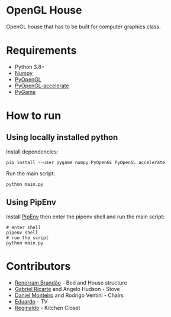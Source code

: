 # OpenGL House
OpenGL house that has to be built for computer graphics class.

# Requirements

- Python 3.8+
- [Numpy](https://pypi.org/project/numpy/)
- [PyOpenGL](https://pypi.org/project/PyOpenGL/) 
- [PyOpenGL-accelerate](https://pypi.org/project/PyOpenGL-accelerate/)
- [PyGame](https://pypi.org/project/pygame/)
 
# How to run

## Using locally installed python

Install dependencies:

```shell script
pip install --user pygame numpy PyOpenGL PyOpenGL_accelerate
```

Run the main script:

```shell script
python main.py
```

## Using PipEnv

Install [PipEnv](https://pipenv.pypa.io/en/latest/) then enter the pipenv shell and run the main script:

```shell script
# enter shell
pipenv shell
# run the script
python main.py
```

# Contributors

- [Renorram Brandão](https://github.com/renorram) - Bed and House structure
- [Gabriel Ricarte](https://github.com/nazod) and Angelo Hudson - Stove
- [Daniel Monteiro](https://github.com/DaniellSousa) and Rodrigo Ventini - Chairs
- [Eduardo](https://github.com/eduardomb9) - TV
- [Reginaldo](https://github.com/NaldoMS) - Kitchen Closet
